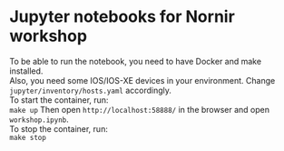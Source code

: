 # Jupyter notebooks for Nornir workshop
To be able to run the notebook, you need to have Docker and make installed.  
Also, you need some IOS/IOS-XE devices in your environment. Change `jupyter/inventory/hosts.yaml` accordingly.  
To start the container, run:  
`make up`
Then open `http://localhost:58888/` in the browser and open `workshop.ipynb`.  
To stop the container, run:  
`make stop`